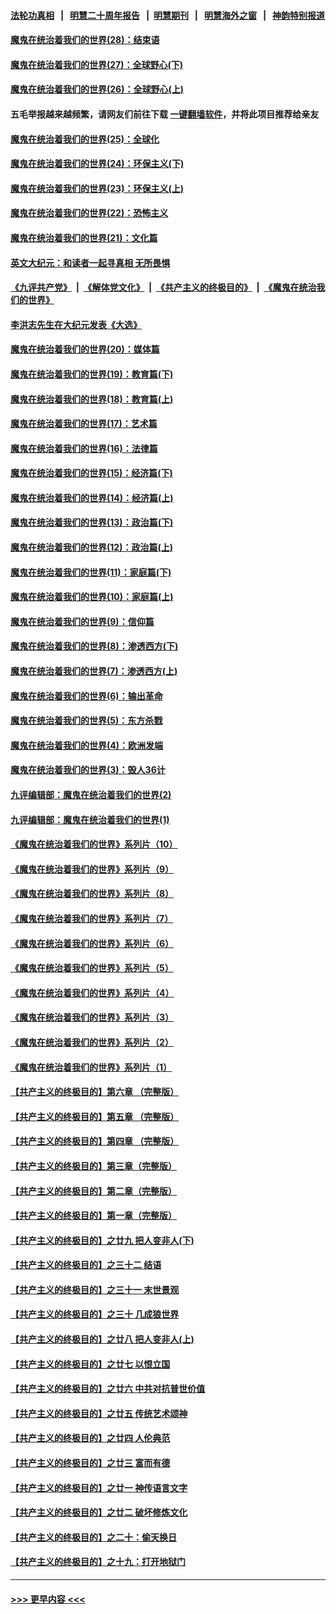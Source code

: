 #### [法轮功真相](https://github.com/gfw-breaker/truth/blob/master/README.md?t=0) &nbsp;&nbsp;|&nbsp;&nbsp; [明慧二十周年报告](https://github.com/gfw-breaker/mh-reports/blob/master/README.md?t=0) &nbsp;&nbsp;|&nbsp;&nbsp;[明慧期刊](https://github.com/gfw-breaker/mh-qikan) &nbsp;&nbsp;|&nbsp;&nbsp; [明慧海外之窗](https://github.com/gfw-breaker/mh-news/blob/master/README.md?t=0) &nbsp;&nbsp;|&nbsp;&nbsp; [神韵特别报道](https://github.com/gfw-breaker/mh-news/blob/master/shenyun.md?t=0)
#### [魔鬼在统治着我们的世界(28)：结束语](../pages/nsc422/n10936246.md?t=07101751) 
#### [魔鬼在统治着我们的世界(27)：全球野心(下)](../pages/nsc422/n10928319.md?t=07101751) 
#### [魔鬼在统治着我们的世界(26)：全球野心(上)](../pages/nsc422/n10900318.md?t=07101751) 
#### 五毛举报越来越频繁，请网友们前往下载 [一键翻墙软件](https://github.com/gfw-breaker/ssr-accounts)，并将此项目推荐给亲友
#### [魔鬼在统治着我们的世界(25)：全球化](../pages/nsc422/n10788205.md?t=07101751) 
#### [魔鬼在统治着我们的世界(24)：环保主义(下)](../pages/nsc422/n10695307.md?t=07101751) 
#### [魔鬼在统治着我们的世界(23)：环保主义(上)](../pages/nsc422/n10688613.md?t=07101751) 
#### [魔鬼在统治着我们的世界(22)：恐怖主义](../pages/nsc422/n10614727.md?t=07101751) 
#### [魔鬼在统治着我们的世界(21)：文化篇](../pages/nsc422/n10597706.md?t=07101751) 
#### [英文大纪元：和读者一起寻真相 无所畏惧](../pages/nsc422/n12542027.md?t=07101751) 
#### [《九评共产党》](https://github.com/begood0513/9ping.md/blob/master/README.md) &nbsp;|&nbsp; [《解体党文化》](../../../../jtdwh.md/blob/master/README.md)  &nbsp;|&nbsp; [《共产主义的终极目的》](../../../../gczydzjmd.md/blob/master/README.md) &nbsp;|&nbsp; [《魔鬼在统治我们的世界》](../../../../mgztzwmdsj.md/blob/master/README.md) 
#### [李洪志先生在大纪元发表《大选》](../pages/nsc422/n12534746.md?t=07101751) 
#### [魔鬼在统治着我们的世界(20)：媒体篇](../pages/nsc422/n10586579.md?t=07101751) 
#### [魔鬼在统治着我们的世界(19)：教育篇(下)](../pages/nsc422/n10564808.md?t=07101751) 
#### [魔鬼在统治着我们的世界(18)：教育篇(上)](../pages/nsc422/n10526970.md?t=07101751) 
#### [魔鬼在统治着我们的世界(17)：艺术篇](../pages/nsc422/n10499093.md?t=07101751) 
#### [魔鬼在统治着我们的世界(16)：法律篇](../pages/nsc422/n10485969.md?t=07101751) 
#### [魔鬼在统治着我们的世界(15)：经济篇(下)](../pages/nsc422/n10469975.md?t=07101751) 
#### [魔鬼在统治着我们的世界(14)：经济篇(上)](../pages/nsc422/n10457370.md?t=07101751) 
#### [魔鬼在统治着我们的世界(13)：政治篇(下)](../pages/nsc422/n10448270.md?t=07101751) 
#### [魔鬼在统治着我们的世界(12)：政治篇(上)](../pages/nsc422/n10444576.md?t=07101751) 
#### [魔鬼在统治着我们的世界(11)：家庭篇(下)](../pages/nsc422/n10440961.md?t=07101751) 
#### [魔鬼在统治着我们的世界(10)：家庭篇(上)](../pages/nsc422/n10435448.md?t=07101751) 
#### [魔鬼在统治着我们的世界(9)：信仰篇](../pages/nsc422/n10432159.md?t=07101751) 
#### [魔鬼在统治着我们的世界(8)：渗透西方(下)](../pages/nsc422/n10429603.md?t=07101751) 
#### [魔鬼在统治着我们的世界(7)：渗透西方(上)](../pages/nsc422/n10426013.md?t=07101751) 
#### [魔鬼在统治着我们的世界(6)：输出革命](../pages/nsc422/n10421536.md?t=07101751) 
#### [魔鬼在统治着我们的世界(5)：东方杀戮](../pages/nsc422/n10417707.md?t=07101751) 
#### [魔鬼在统治着我们的世界(4)：欧洲发端](../pages/nsc422/n10414890.md?t=07101751) 
#### [魔鬼在统治着我们的世界(3)：毁人36计](../pages/nsc422/n10411583.md?t=07101751) 
#### [九评编辑部：魔鬼在统治着我们的世界(2)](../pages/nsc422/n10410036.md?t=07101751) 
#### [九评编辑部：魔鬼在统治着我们的世界(1)](../pages/nsc422/n10406825.md?t=07101751) 
#### [《魔鬼在统治着我们的世界》系列片（10）](../pages/nsc422/n12292670.md?t=07101751) 
#### [《魔鬼在统治着我们的世界》系列片（9）](../pages/nsc422/n12290859.md?t=07101751) 
#### [《魔鬼在统治着我们的世界》系列片（8）](../pages/nsc422/n12287445.md?t=07101751) 
#### [《魔鬼在统治着我们的世界》系列片（7）](../pages/nsc422/n12283425.md?t=07101751) 
#### [《魔鬼在统治着我们的世界》系列片（6）](../pages/nsc422/n12282314.md?t=07101751) 
#### [《魔鬼在统治着我们的世界》系列片（5）](../pages/nsc422/n12281419.md?t=07101751) 
#### [《魔鬼在统治着我们的世界》系列片（4）](../pages/nsc422/n12274024.md?t=07101751) 
#### [《魔鬼在统治着我们的世界》系列片（3）](../pages/nsc422/n12271322.md?t=07101751) 
#### [《魔鬼在统治着我们的世界》系列片（2）](../pages/nsc422/n12269049.md?t=07101751) 
#### [《魔鬼在统治着我们的世界》系列片（1）](../pages/nsc422/n12267575.md?t=07101751) 
#### [【共产主义的终极目的】第六章 （完整版）](../pages/nsc422/n11428913.md?t=07101751) 
#### [【共产主义的终极目的】第五章 （完整版）](../pages/nsc422/n11428912.md?t=07101751) 
#### [【共产主义的终极目的】第四章 （完整版）](../pages/nsc422/n11428907.md?t=07101751) 
#### [【共产主义的终极目的】第三章（完整版）](../pages/nsc422/n11428848.md?t=07101751) 
#### [【共产主义的终极目的】第二章（完整版）](../pages/nsc422/n11428831.md?t=07101751) 
#### [【共产主义的终极目的】第一章（完整版）](../pages/nsc422/n11417651.md?t=07101751) 
#### [【共产主义的终极目的】之廿九 把人变非人(下)](../pages/nsc422/n11344140.md?t=07101751) 
#### [【共产主义的终极目的】之三十二 结语](../pages/nsc422/n11360535.md?t=07101751) 
#### [【共产主义的终极目的】之三十一 末世景观](../pages/nsc422/n11351129.md?t=07101751) 
#### [【共产主义的终极目的】之三十 几成狼世界](../pages/nsc422/n11348280.md?t=07101751) 
#### [【共产主义的终极目的】之廿八 把人变非人(上)](../pages/nsc422/n11340492.md?t=07101751) 
#### [【共产主义的终极目的】之廿七 以恨立国](../pages/nsc422/n11336944.md?t=07101751) 
#### [【共产主义的终极目的】之廿六 中共对抗普世价值](../pages/nsc422/n11324785.md?t=07101751) 
#### [【共产主义的终极目的】之廿五 传统艺术颂神](../pages/nsc422/n11296396.md?t=07101751) 
#### [【共产主义的终极目的】之廿四 人伦典范](../pages/nsc422/n11296397.md?t=07101751) 
#### [【共产主义的终极目的】之廿三 富而有德](../pages/nsc422/n11283598.md?t=07101751) 
#### [【共产主义的终极目的】之廿一 神传语言文字](../pages/nsc422/n11263265.md?t=07101751) 
#### [【共产主义的终极目的】之廿二 破坏修炼文化](../pages/nsc422/n11245728.md?t=07101751) 
#### [【共产主义的终极目的】之二十：偷天换日](../pages/nsc422/n11238846.md?t=07101751) 
#### [【共产主义的终极目的】之十九：打开地狱门](../pages/nsc422/n11206376.md?t=07101751) 

----
#### [ >>> 更早内容 <<< ](../indexes/nsc422-earlier.md)

